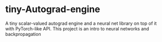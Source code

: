 # tiny-Autograd-engine
A tiny scalar-valued autograd engine and a neural net library on top of it with PyTorch-like API. This project is an intro to neural networks and backpropagation

